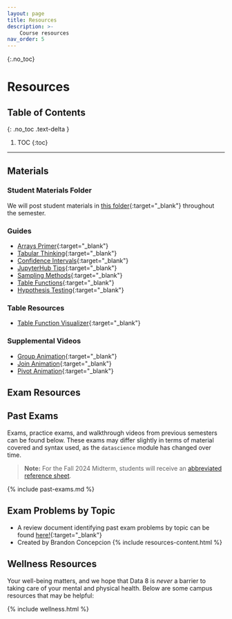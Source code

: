 ```yaml
---
layout: page
title: Resources
description: >-
    Course resources
nav_order: 5
---
```


{:.no_toc}
# **Resources**

## Table of Contents
{: .no_toc .text-delta }

1. TOC
{:toc}

---

## Materials

### Student Materials Folder
We will post student materials in [this folder](https://drive.google.com/drive/folders/1MUqO6a8uQ0A4Gm5Z4qupx96MPQh7j-rH?usp=sharing){:target="_blank"} throughout the semester.

### Guides
* [Arrays Primer](https://drive.google.com/file/d/1SzpKe_SnFf9_mkLyhETz5-AiaBJBYJDv/view?usp=sharing){:target="_blank"}
* [Tabular Thinking](https://drive.google.com/file/d/1D9PXUgDLXjFBXZoyGVSKpzk0nKQziDTP/view?usp=sharing){:target="_blank"}
* [Confidence Intervals](https://drive.google.com/file/d/1MTHu81FjF2SKps4a6x_N_sMWcFs2APx4/view?usp=sharing){:target="_blank"}
* [JupyterHub Tips](https://drive.google.com/file/d/1vA4x3RIwCq8jY4KvTRpqrnmASS7Se1Bn/view?usp=sharing){:target="_blank"}
* [Sampling Methods](https://drive.google.com/file/d/1k8uNN0Bg7J0BTgK-0Z5glDNtd_5FTJQl/view?usp=sharing){:target="_blank"}
* [Table Functions](https://drive.google.com/file/d/1j2hjhweJdGWW0EdvmjGHsXFUatXIZax4/view?usp=sharing){:target="_blank"}
* [Hypothesis Testing](https://drive.google.com/file/d/1s9e252XRIUYxNeI8dNG4D0f8B9iwEv6x/view?usp=sharing){:target="_blank"}

### Table Resources
* [Table Function Visualizer](https://www.data8.org/interactive_table_functions/){:target="_blank"}

### Supplemental Videos
* [Group Animation](https://youtu.be/HLoYTCUP0fc?si=J160YHimo01SVKl0){:target="_blank"}
* [Join Animation](https://youtu.be/ZGPlcpACNC0?si=nbxrVsBC7hGgV8-n){:target="_blank"}
* [Pivot Animation](https://youtu.be/4WzXo8eKLAg?si=dWrB6Vedh041wV-N){:target="_blank"}

## Exam Resources

## Past Exams
Exams, practice exams, and walkthrough videos from previous semesters can be found below. These exams may differ slightly in terms of material covered and syntax used, as the `datascience` module has changed over time.

> **Note:** For the Fall 2024 Midterm, students will receive an [abbreviated reference sheet](https://drive.google.com/file/d/1-QTbe5QiXAB9wz73JVLTYhoUE1V7NqOS/view?usp=drive_link).

{% include past-exams.md %}


## Exam Problems by Topic
* A review document identifying past exam problems by topic can be found [here!](https://docs.google.com/document/d/1ZjEpBprnr_AL0z4axkTuhZ61Sm6OEVSwfWS7Z6k2D-4/edit?usp=sharing){:target="_blank"}
* Created by Brandon Concepcion
{% include resources-content.html %}

## Wellness Resources

Your well-being matters, and we hope that Data 8 is _never_ a barrier to taking care of your mental and physical health. Below are some campus resources that may be helpful:

{% include wellness.html %}

<!--
* [University Health Services](https://uhs.berkeley.edu/){:target="_blank"}
* [UHS Counseling and Psychological Services (CAPS)](https://uhs.berkeley.edu/caps){:target="_blank"}
* [Campus Academic Accommodations Hub](https://evcp.berkeley.edu/programs-resources/academic-accommodations-hub){:target="_blank"}
* [ASUC Student Advocate's Office](https://advocate.berkeley.edu/){:target="_blank"}
* [Basic Needs Center](https://basicneeds.berkeley.edu/){:target="_blank"}
* [ASUC Mental Health Resources Guide](https://asuc.org/wp-content/uploads/2018/02/Mental-Health-Resources.pdf){:target="_blank"}
-->